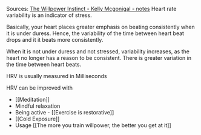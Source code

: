Sources:
[The Willpower Instinct - Kelly Mcgonigal - notes](The%20Willpower%20Instinct%20-%20Kelly%20Mcgonigal%20-%20notes.md)
Heart rate variability is an indicator of stress.

Basically, your heart places greater emphasis on beating consistently when it is under duress. Hence, the variability of the time between heart beat drops and it it beats more consistently.

When it is not under duress and not stressed, variability increases, as the heart no longer has a reason to be consistent. There is greater variation in the time between heart beats.

HRV is usually measured in Milliseconds

HRV can be improved with
- [[Meditation]]
- Mindful relaxation
- Being active - [[Exercise is restorative]]
- [[Cold Exposure]]
- Usage [[The more you train willpower, the better you get at it]]